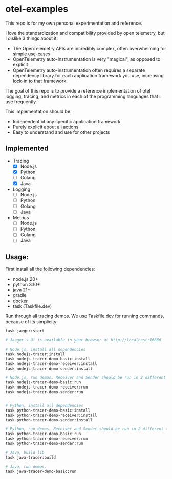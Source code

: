 # otel-examples

This repo is for my own personal experimentation and reference.

I love the standardization and compatibility provided by open telemetry, but I dislike 3 things about it:
- The OpenTelemetry APIs are incredibly complex, often overwhelming for simple use-cases
- OpenTelemetry auto-instrumentation is very "magical", as opposed to explicit
- OpenTelemetry auto-instrumentation often requires a separate dependency library for each application framework you use, increasing lock-in to that framework


The goal of this repo is to provide a reference implementation of otel logging, tracing, and metrics in each of the programming languages that I use frequently.

This implementation should be:
- Independent of any specific application framework
- Purely explicit about all actions
- Easy to understand and use for other projects



## Implemented
- Tracing
    - [x] Node.js
    - [x] Python
    - [ ] Golang
    - [x] Java
- Logging
    - [ ] Node.js
    - [ ] Python
    - [ ] Golang
    - [ ] Java
- Metrics
    - [ ] Node.js
    - [ ] Python
    - [ ] Golang
    - [ ] Java

## Usage:
First install all the following dependencies:
- node.js 20+
- python 3.10+
- java 21+
- gradle
- docker
- task (Taskfile.dev)

Run through all tracing demos. We use Taskfile.dev for running commands, because of its simplicity:
```bash
task jaeger:start

# Jaeger's Ui is available in your browser at http://localhost:16686

# Node.js, install all dependencies
task nodejs-tracer:install
task nodejs-tracer-demo-basic:install
task nodejs-tracer-demo-receiver:install
task nodejs-tracer-demo-sender:install

# Node.js, run demos. Receiver and Sender should be run in 2 different terminals
task nodejs-tracer-demo-basic:run
task nodejs-tracer-demo-receiver:run
task nodejs-tracer-demo-sender:run


# Python, install all dependencies
task python-tracer-demo-basic:install
task python-tracer-demo-receiver:install
task python-tracer-demo-sender:install

# Python, run demos. Receiver and Sender should be run in 2 different terminals
task python-tracer-demo-basic:run
task python-tracer-demo-receiver:run
task python-tracer-demo-sender:run

# Java, build lib
task java-tracer:build

# Java, run demos.
task java-tracer-demo-basic:run

```